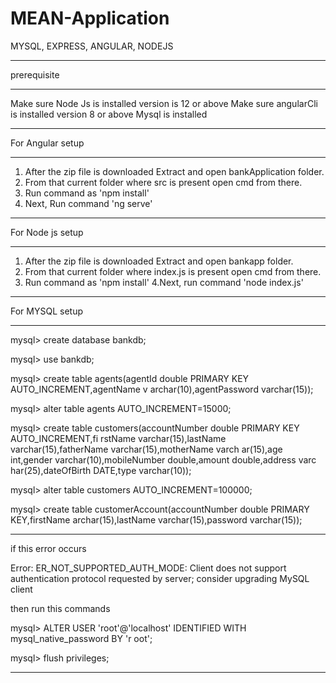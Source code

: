# MEAN-Application
MYSQL, EXPRESS, ANGULAR, NODEJS

-------------------------------------------------------------------------------------------------------------------------------------

prerequisite
***************************************
Make sure Node Js is installed version is 12 or above
Make sure angularCli is installed version 8 or above
Mysql is installed

-------------------------------------------------------------------------------------------------------------------------------------

For Angular setup
*******************************************************
1. After the zip file is downloaded Extract and open bankApplication folder.
2. From that current folder where src is present open cmd from there.
3. Run command as 'npm install'
4. Next, Run command 'ng serve'

-------------------------------------------------------------------------------------------------------------------------------------

For Node js setup
*************************************************************
1. After the zip file is downloaded Extract and open bankapp folder.
2. From that current folder where index.js is present open cmd from there.
3. Run command as 'npm install'
4.Next, run command 'node index.js'

-------------------------------------------------------------------------------------------------------------------------------------

For MYSQL setup 
**********************************************************
mysql> create database bankdb;

mysql> use bankdb;

mysql> create table agents(agentId double PRIMARY KEY AUTO_INCREMENT,agentName v
archar(10),agentPassword varchar(15));

mysql> alter table agents AUTO_INCREMENT=15000;

mysql> create table customers(accountNumber double PRIMARY KEY AUTO_INCREMENT,fi
rstName varchar(15),lastName varchar(15),fatherName varchar(15),motherName varch
ar(15),age int,gender varchar(10),mobileNumber double,amount double,address varc
har(25),dateOfBirth DATE,type varchar(10));

mysql> alter table customers AUTO_INCREMENT=100000;

mysql> create table customerAccount(accountNumber double PRIMARY KEY,firstName
archar(15),lastName varchar(15),password varchar(15));


******************************************************************************
if this error occurs

Error: ER_NOT_SUPPORTED_AUTH_MODE: Client does not support authentication protocol requested by server; consider upgrading MySQL client

then run this commands

mysql> ALTER USER 'root'@'localhost' IDENTIFIED WITH mysql_native_password BY 'r
oot';

mysql> flush privileges;

********************************************************************************************


